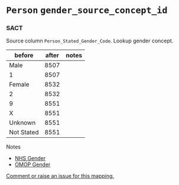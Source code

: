 # `Person` `gender_source_concept_id`
### SACT
Source column  `Person_Stated_Gender_Code`.
Lookup gender concept.


|before|after|notes|
|------|-----|-----|
|Male|8507||
|1|8507||
|Female|8532||
|2|8532||
|9|8551||
|X|8551||
|Unknown|8551||
|Not Stated|8551||

Notes
* [NHS Gender](https://www.datadictionary.nhs.uk/data_elements/person_stated_gender_code.html)
* [OMOP Gender](https://athena.ohdsi.org/search-terms/terms?conceptClass=Gender&invalidReason=Valid&vocabulary=Gender&page=1&pageSize=50&query=)

[Comment or raise an issue for this mapping.](https://github.com/answerdigital/oxford-omop-data-mapper/issues/new?title=OMOP%20Person%20table%20gender_source_concept_id%20field%20SACT%20mapping)
